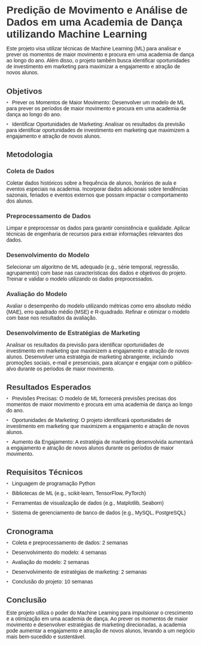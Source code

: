 <!DOCTYPE html> <html> <head> <title>Predição de Movimento e Análise de Dados em uma Academia de Dança utilizando Machine Learning</title> <style> body { font-family: Arial, sans-serif; margin: 20px; } h1, h2, h3 { color: #333; margin-bottom: 10px; } ul { list-style: none; padding: 0; margin: 0; } li { margin-bottom: 10px; } li:before { content: "•"; margin-right: 10px; color: #666; } </style> </head> <body> <h1>Predição de Movimento e Análise de Dados em uma Academia de Dança utilizando Machine Learning</h1> <p>Este projeto visa utilizar técnicas de Machine Learning (ML) para analisar e prever os momentos de maior movimento e procura em uma academia de dança ao longo do ano. Além disso, o projeto também busca identificar oportunidades de investimento em marketing para maximizar a engajamento e atração de novos alunos.</p> <h2>Objetivos</h2> <ul> <li>Prever os Momentos de Maior Movimento: Desenvolver um modelo de ML para prever os períodos de maior movimento e procura em uma academia de dança ao longo do ano.</li> <li>Identificar Oportunidades de Marketing: Analisar os resultados da previsão para identificar oportunidades de investimento em marketing que maximizem a engajamento e atração de novos alunos.</li> </ul> <h2>Metodologia</h2> <h3>Coleta de Dados</h3> <p>Coletar dados históricos sobre a frequência de alunos, horários de aula e eventos especiais na academia. Incorporar dados adicionais sobre tendências sazonais, feriados e eventos externos que possam impactar o comportamento dos alunos.</p> <h3>Preprocessamento de Dados</h3> <p>Limpar e preprocessar os dados para garantir consistência e qualidade. Aplicar técnicas de engenharia de recursos para extrair informações relevantes dos dados.</p> <h3>Desenvolvimento do Modelo</h3> <p>Selecionar um algoritmo de ML adequado (e.g., série temporal, regressão, agrupamento) com base nas características dos dados e objetivos do projeto. Treinar e validar o modelo utilizando os dados preprocessados.</p> <h3>Avaliação do Modelo</h3> <p>Avaliar o desempenho do modelo utilizando métricas como erro absoluto médio (MAE), erro quadrado médio (MSE) e R-quadrado. Refinar e otimizar o modelo com base nos resultados da avaliação.</p> <h3>Desenvolvimento de Estratégias de Marketing</h3> <p>Analisar os resultados da previsão para identificar oportunidades de investimento em marketing que maximizem a engajamento e atração de novos alunos. Desenvolver uma estratégia de marketing abrangente, incluindo promoções sociais, e-mail e presenciais, para alcançar e engajar com o público-alvo durante os períodos de maior movimento.</p> <h2>Resultados Esperados</h2> <ul> <li>Previsões Precisas: O modelo de ML fornecerá previsões precisas dos momentos de maior movimento e procura em uma academia de dança ao longo do ano.</li> <li>Oportunidades de Marketing: O projeto identificará oportunidades de investimento em marketing que maximizem a engajamento e atração de novos alunos.</li> <li>Aumento da Engajamento: A estratégia de marketing desenvolvida aumentará a engajamento e atração de novos alunos durante os períodos de maior movimento.</li> </ul> <h2>Requisitos Técnicos</h2> <ul> <li>Linguagem de programação Python</li> <li>Bibliotecas de ML (e.g., scikit-learn, TensorFlow, PyTorch)</li> <li>Ferramentas de visualização de dados (e.g., Matplotlib, Seaborn)</li> <li>Sistema de gerenciamento de banco de dados (e.g., MySQL, PostgreSQL)</li> </ul> <h2>Cronograma</h2> <ul> <li>Coleta e preprocessamento de dados: 2 semanas</li> <li>Desenvolvimento do modelo: 4 semanas</li> <li>Avaliação do modelo: 2 semanas</li> <li>Desenvolvimento de estratégias de marketing: 2 semanas</li> <li>Conclusão do projeto: 10 semanas</li> </ul> <h2>Conclusão</h2> <p>Este projeto utiliza o poder do Machine Learning para impulsionar o crescimento e a otimização em uma academia de dança. Ao prever os momentos de maior movimento e desenvolver estratégias de marketing direcionadas, a academia pode aumentar a engajamento e atração de novos alunos, levando a um negócio mais bem-sucedido e sustentável.</p> </body> </html>
